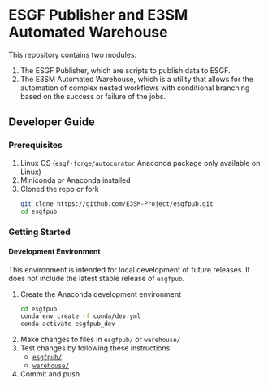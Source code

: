 # ESGF Publisher and E3SM Automated Warehouse

This repository contains two modules:
1. The ESGF Publisher, which are scripts to publish data to ESGF.
2. The E3SM Automated Warehouse, which is a utility that allows for the automation of complex nested workflows with conditional branching based on the success or failure of the jobs.

## Developer Guide

### Prerequisites
1. Linux OS (`esgf-forge/autocurator` Anaconda package only available on Linux)
2. Miniconda or Anaconda installed
3. Cloned the repo or fork
   ```bash
   git clone https://github.com/E3SM-Project/esgfpub.git
   cd esgfpub
   ```

### Getting Started

#### Development Environment

This environment is intended for local development of future releases. It does not include the latest stable release of `esgfpub`.  

1. Create the Anaconda development environment
    ```bash
    cd esgfpub
    conda env create -f conda/dev.yml
    conda activate esgfpub_dev
    ```
2. Make changes to files in `esgfpub/` or `warehouse/` 
3. Test changes by following these instructions
   - [`esgfpub/`](esgfpub/README.md#installation)
   - [`warehouse/`](warehouse/README.md#installation)
4. Commit and push 
